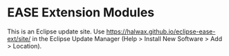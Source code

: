 EASE Extension Modules
======================

This is an Eclipse update site. Use https://halwax.github.io/eclipse-ease-ext/site/ in the Eclipse Update Manager (Help > Install New Software > Add > Location).